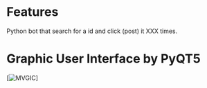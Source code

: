 # Features

Python bot that search for a id and click (post) it XXX times. 

# Graphic User Interface by PyQT5

[![MVGIC](https://i.gyazo.com/6d6634c788e7a18e18dbcbc5b5b7e0a1.png)]
